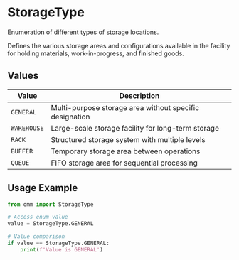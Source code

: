 # StorageType

Enumeration of different types of storage locations.

Defines the various storage areas and configurations available in the facility
for holding materials, work-in-progress, and finished goods.


## Values

| Value | Description |
|-------|-------------|
| `GENERAL` | Multi-purpose storage area without specific designation |
| `WAREHOUSE` | Large-scale storage facility for long-term storage |
| `RACK` | Structured storage system with multiple levels |
| `BUFFER` | Temporary storage area between operations |
| `QUEUE` | FIFO storage area for sequential processing |

## Usage Example

```python
from omm import StorageType

# Access enum value
value = StorageType.GENERAL

# Value comparison
if value == StorageType.GENERAL:
    print(f'Value is GENERAL')
```
